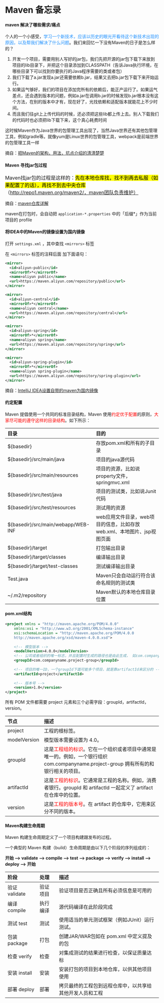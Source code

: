 # Maven 备忘录



#### maven 解决了哪些需求/痛点
个人的一个小感受，<font color=dodgerBlue>学习一个新技术，应该以历史的眼光开看待这个新技术出现的原因，以及帮我们解决了什么问题</font>。我们来回忆一下没有Maven的日子是怎么样的？

1. 开发一个项目，需要用别人写好的jar包，我们先把开源的jar包下载下来放到项目的lib目录下，并把这个目录添加到CLASSPATH（告诉Java执行环境，在哪些目录下可以找到你要执行的Java程序需要的类或者包）
2. 我们下载了a.jar发现a.jar还需要依赖b.jar，结果又去把b.jar包下载下来开始运行。
3. 如果运气够好，我们的项目在添加完所有的依赖后，能正产运行了。如果运气差点，还会遇到版本的问题，例如a.jar在调用b.jar的时候发现b.jar根本没有这个方法，在别的版本中才有，现在好了，光找依赖和适配版本就能花上不少时间。
4. 而且我们往git上上传代码的时候，还必须把这些lib都上传上去。别人下载我们的代码时也必须把lib下载下来，这个真心耗费时间

这时候Maven作为Java世界的包管理工具出现了，当然Java世界还有其他包管理工具，例如gradle等。就像yum是Linux世界的包管理工具，webpack是前端世界的包管理工具一样

摘自：[把Maven的架构，用法，坑点介绍的清清楚楚](https://cloud.tencent.com/developer/article/1429941)



#### Maven 寻找jar包过程

<font size=3>Maven找jar包的过程是这样的：<mark>先在本地仓库找，找不到再去私服（如果配置了的话），再找不到去中央仓库</mark>（http://repo1.maven.org/maven2/，maven团队负责维护）
</font>

摘自：[maven仓库详解](https://blog.csdn.net/weixin_41325595/article/details/93617821)



maven在打包时，会自动把 `application-*.properties` 中的「后缀\*」作为当前项目的 profile



#### 将IDEA中的Maven的镜像设置为国内镜像

打开 `settings.xml` ，其中查找 `<mirrors>` 标签

在 `<mirrors>` 标签的注释后面 加下面语句：

```xml
<mirror>
  <id>aliyun-public</id>
  <mirrorOf>*</mirrorOf>
  <name>aliyun public</name>
  <url>https://maven.aliyun.com/repository/public</url>
</mirror>

<mirror>
  <id>aliyun-central</id>
  <mirrorOf>*</mirrorOf>
  <name>aliyun central</name>
  <url>https://maven.aliyun.com/repository/central</url>
</mirror>

<mirror>
  <id>aliyun-spring</id>
  <mirrorOf>*</mirrorOf>
  <name>aliyun spring</name>
  <url>https://maven.aliyun.com/repository/spring</url>
</mirror>

<mirror>
  <id>aliyun-spring-plugin</id>
  <mirrorOf>*</mirrorOf>
  <name>aliyun spring-plugin</name>
  <url>https://maven.aliyun.com/repository/spring-plugin</url>
</mirror>
```

摘自：[IntelliJ IDEA设置自带的maven为国内镜像](https://www.cnblogs.com/com3/p/12408669.html)



#### 约定配置

Maven 提倡使用一个共同的标准目录结构，Maven 使用<font color=FF0000>约定优于配置</font>的原则，<font color=FF0000>大家尽可能的遵守这样的目录结构</font>。如下所示：

| 目录                               | 目的                                                         |
| :--------------------------------- | :----------------------------------------------------------- |
| ${basedir}                         | 存放pom.xml和所有的子目录                                    |
| ${basedir}/src/main/java           | 项目的java源代码                                             |
| ${basedir}/src/main/resources      | 项目的资源，比如说property文件，springmvc.xml                |
| ${basedir}/src/test/java           | 项目的测试类，比如说Junit代码                                |
| ${basedir}/src/test/resources      | 测试用的资源                                                 |
| ${basedir}/src/main/webapp/WEB-INF | web应用文件目录，web项目的信息，比如存放web.xml、本地图片、jsp视图页面 |
| ${basedir}/target                  | 打包输出目录                                                 |
| ${basedir}/target/classes          | 编译输出目录                                                 |
| ${basedir}/target/test-classes     | 测试编译输出目录                                             |
| Test.java                          | Maven只会自动运行符合该命名规则的测试类                      |
| ~/.m2/repository                   | Maven默认的本地仓库目录位置                                  |



#### pom.xml结构

```xml
<project xmlns = "http://maven.apache.org/POM/4.0.0"
    xmlns:xsi = "http://www.w3.org/2001/XMLSchema-instance"
    xsi:schemaLocation = "http://maven.apache.org/POM/4.0.0
    http://maven.apache.org/xsd/maven-4.0.0.xsd">
 
    <!-- 模型版本 -->
    <modelVersion>4.0.0</modelVersion>
    <!-- 公司或者组织的唯一标志，并且配置时生成的路径也是由此生成， 如com.companyname.project-group，maven会将该项目打成的jar包放本地路径：/com/companyname/project-group -->
    <groupId>com.companyname.project-group</groupId>
 
    <!-- 项目的唯一ID，一个groupId下面可能多个项目，就是靠artifactId来区分的 -->
    <artifactId>project</artifactId>
 
    <!-- 版本号 -->
    <version>1.0</version>
</project>
```

所有 POM 文件都需要 project 元素和三个必需字段：groupId，artifactId，version。

| 节点         | 描述                                                         |
| :----------- | :----------------------------------------------------------- |
| project      | 工程的根标签。                                               |
| modelVersion | 模型版本需要设置为 4.0。                                     |
| groupId      | 这是<font color=FF0000>工程组的标识</font>。它在一个组织或者项目中通常是唯一的。例如，一个银行组织 com.companyname.project-group 拥有所有的和银行相关的项目。 |
| artifactId   | 这是<font color=FF0000>工程的标识</font>。它通常是工程的名称。例如，消费者银行。groupId 和 artifactId 一起定义了 artifact 在仓库中的位置。 |
| version      | 这是<font color=FF0000>工程的版本号</font>。在 artifact 的仓库中，它用来区分不同的版本。 |



#### Maven构建生命周期

Maven 构建生命周期定义了一个项目构建跟发布的过程。

一个典型的 Maven 构建（build）生命周期是由以下几个阶段的序列组成的：

**开始 --> validate --> compile  --> test --> package --> verify --> install --> deploy --> 开始**

| 阶段          | 处理     | 描述                                                     |
| :------------ | :------- | :------------------------------------------------------- |
| 验证 validate | 验证项目 | 验证项目是否正确且所有必须信息是可用的                   |
| 编译 compile  | 执行编译 | 源代码编译在此阶段完成                                   |
| 测试 test     | 测试     | 使用适当的单元测试框架（例如JUnit）运行测试。            |
| 包装 package  | 打包     | 创建JAR/WAR包如在 pom.xml 中定义提及的包                 |
| 检查 verify   | 检查     | 对集成测试的结果进行检查，以保证质量达标                 |
| 安装 install  | 安装     | 安装打包的项目到本地仓库，以供其他项目使用               |
| 部署 deploy   | 部署     | 拷贝最终的工程包到远程仓库中，以共享给其他开发人员和工程 |